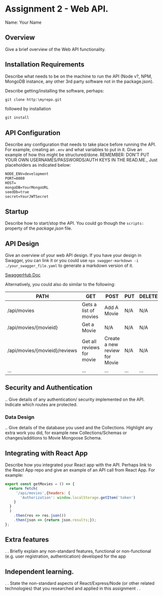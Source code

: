 # Assignment 2 - Web API.

Name: Your Name

## Overview

Give a brief overview of the Web API functionality.

## Installation Requirements

Describe what needs to be on the machine to run the API (Node v?, NPM, MongoDB instance, any other 3rd party software not in the package.json). 


Describe getting/installing the software, perhaps:

```bat
git clone http:\myrepo.git
```

followed by installation

```bat
git install
```

## API Configuration
Describe any configuration that needs to take place before running the API. For example, creating an ``.env`` and what variables to put in it. Give an example of how this might be structured/done.
REMEMBER: DON'T PUT YOUR OWN USERNAMES/PASSWORDS/AUTH KEYS IN THE READ.ME., Just placeholders as indicated below:

```bat
NODE_ENV=development
PORT=8080
HOST=
mongoDB=YourMongoURL
seedDb=true
secret=YourJWTSecret
```

## Startup
Describe how to start/stop the API. You could go though the ``scripts:`` property of the *package.json* file.

## API Design
Give an overview of your web API design. If you have your design in Swagger, you can link it or you could use ``npx swagger-markdown -i ./your_swagger_file.yaml`` to generate a markdown version of it. 

[SwaggerHub Doc](https://app.swaggerhub.com/apis-docs/fxwalsh/MovieeAPI/1.0)

Alternatively, you could also do similar to the following: 

| PATH                          | GET                       | POST                          | PUT  | DELETE |
| ----------------------------- | ------------------------- | ----------------------------- | ---- | ------ |
| /api/movies                   | Gets a list of movies     | Add A Movie                   | N/A  | N/A    |
| /api/movies/{movieid}         | Get a Movie               | N/A                           | N/A  | N/A    |
| /api/movies/{movieid}/reviews | Get all reviews for movie | Create a new review for Movie | N/A  | N/A    |
| ...                           | ...                       | ...                           | ...  | ...    |

## Security and Authentication

.. Give details of any authentication/ security implemented on the API. Indicate which routes are protected.

### Data Design

.. Give details of the database you used and the Collections. Highlight any extra work you did, for example new Collections/Schemas or changes/additions to Movie Mongoose Schema.


## Integrating with React App

Describe how you integrated your React app with the API. Perhaps link to the React App repo and give an example of an API call from React App. For example: 

~~~Javascript
export const getMovies = () => {
  return fetch(
     '/api/movies',{headers: {
       'Authorization': window.localStorage.getItem('token')
    }
  }
  )
    .then(res => res.json())
    .then(json => {return json.results;});
};

~~~

## Extra features

. . Briefly explain any non-standard features, functional or non-functional (e.g. user registration, authentication) developed for the app  

## Independent learning.

. . State the non-standard aspects of React/Express/Node (or other related technologies) that you researched and applied in this assignment . .  